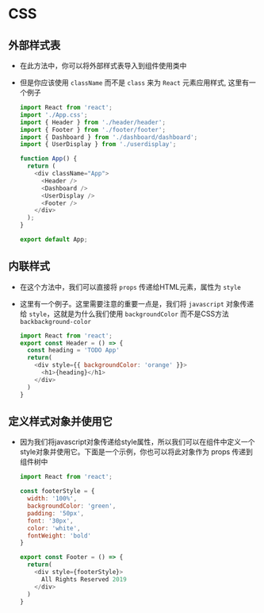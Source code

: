 # CSS

## 外部样式表

+ 在此方法中，你可以将外部样式表导入到组件使用类中

+ 但是你应该使用 `className` 而不是 `class` 来为 `React` 元素应用样式, 这里有一个例子

    ```js
    import React from 'react';
    import './App.css';
    import { Header } from './header/header';
    import { Footer } from './footer/footer';
    import { Dashboard } from './dashboard/dashboard';
    import { UserDisplay } from './userdisplay';

    function App() {
      return (
        <div className="App">
          <Header />
          <Dashboard />
          <UserDisplay />
          <Footer />
        </div>
      );
    }

    export default App;
    ```

## 内联样式

+ 在这个方法中，我们可以直接将 `props` 传递给HTML元素，属性为 `style`

+ 这里有一个例子。这里需要注意的重要一点是，我们将 `javascript` 对象传递给 `style`，这就是为什么我们使用 `backgroundColor` 而不是CSS方法 `backbackground-color`

    ```js
    import React from 'react';
    export const Header = () => {
      const heading = 'TODO App'
      return(
        <div style={{ backgroundColor: 'orange' }}>
          <h1>{heading}</h1>
        </div>
      )
    }
    ```

## 定义样式对象并使用它

+ 因为我们将javascript对象传递给style属性，所以我们可以在组件中定义一个style对象并使用它。下面是一个示例，你也可以将此对象作为 props 传递到组件树中

    ```js
    import React from 'react';

    const footerStyle = {
      width: '100%',
      backgroundColor: 'green',
      padding: '50px',
      font: '30px',
      color: 'white',
      fontWeight: 'bold'
    }

    export const Footer = () => {
      return(
        <div style={footerStyle}>
          All Rights Reserved 2019
        </div>
      )
    }
    ```

